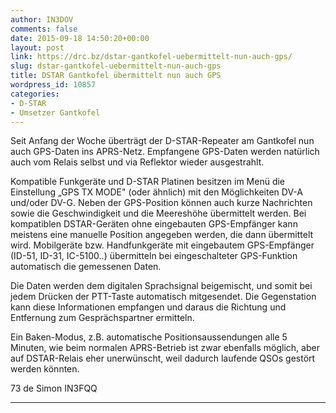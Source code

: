 ```yaml
---
author: IN3DOV
comments: false
date: 2015-09-18 14:50:20+00:00
layout: post
link: https://drc.bz/dstar-gantkofel-uebermittelt-nun-auch-gps/
slug: dstar-gantkofel-uebermittelt-nun-auch-gps
title: DSTAR Gantkofel übermittelt nun auch GPS
wordpress_id: 10857
categories:
- D-STAR
- Umsetzer Gantkofel
---
```


Seit Anfang der Woche überträgt der D-STAR-Repeater am Gantkofel nun auch GPS-Daten ins APRS-Netz. Empfangene GPS-Daten werden natürlich auch vom Relais selbst und via Reflektor wieder ausgestrahlt.


Kompatible Funkgeräte und D-STAR Platinen besitzen im Menü die Einstellung „GPS TX MODE" (oder ähnlich) mit den Möglichkeiten DV-A und/oder DV-G. Neben der GPS-Position können auch kurze Nachrichten sowie die Geschwindigkeit und die Meereshöhe übermittelt werden.
Bei kompatiblen DSTAR-Geräten ohne eingebauten GPS-Empfänger kann meistens eine manuelle Position angegeben werden, die dann übermittelt wird.
Mobilgeräte bzw. Handfunkgeräte mit eingebautem GPS-Empfänger (ID-51, ID-31, IC-5100..) übermitteln bei eingeschalteter GPS-Funktion automatisch die gemessenen Daten.

Die Daten werden dem digitalen Sprachsignal beigemischt, und somit bei jedem Drücken der PTT-Taste automatisch mitgesendet. Die Gegenstation kann diese Informationen empfangen und daraus die Richtung und Entfernung zum Gesprächspartner ermitteln.

Ein Baken-Modus, z.B. automatische Positionsaussendungen alle 5 Minuten, wie beim normalen APRS-Betrieb ist zwar ebenfalls möglich, aber auf DSTAR-Relais eher unerwünscht, weil dadurch laufende QSOs gestört werden könnten.

73 de Simon IN3FQQ

****
